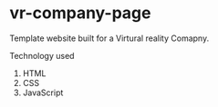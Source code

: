 # vr-company-page
Template website built for a Virtural reality Comapny.

Technology used

1. HTML
2. CSS
3. JavaScript
